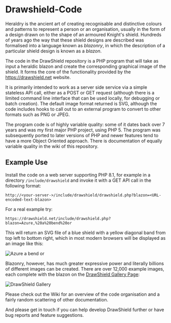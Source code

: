 # Drawshield-Code

Heraldry is the ancient art of creating recognisable and distinctive colours and patterns to represent a person or an organisation, usually in the form of a design drawn on to the shape of an armoured Knight's shield. Hundreds of years ago the way that these shield designs are described was formalised into a language known as _blazonry_, in which the description of a particular shield design is known as a _blazon_.

The code in the DrawShield repository is a PHP program that will take as input a heraldic blazon and create the corresponding graphical image of the shield. It forms the core of the functionality provided by the https://drawshield.net website.

It is primarily intended to work as a server side service via a simple stateless API call, either as a POST or GET request (although there is a limited command line interface that can be used locally, for debugging or batch creation). The default image format returned is SVG, although the code includes hooks to call out to an external program to convert to other formats such as PNG or JPEG.

The program code is of highly variable quality: some of it dates back over 7 years and was my first major PHP project, using PHP 5. The program was subsequently ported to later versions of PHP and newer features tend to have a more Object Oriented approach. There is documentation of equally variable quality in the wiki of this repository.

## Example Use

Install the code on a web server supporting PHP 8.1, for example in a directory ```/include/drawshield``` and invoke it with a GET API call in the following format:

```http://<your-server->/include/drawshield/drawshield.php?blazon=<URL-encoded-text-blazon>```

For a real example try:

```https://drawshield.net/include/drawshield.php?blazon=Azure,%20a%20bend%20or```

This will return an SVG file of a blue shield with a yellow diagonal band from top left to bottom right, which in most modern browsers will be displayed as an image like this:

![Azure a bend or](/examples/azure-a-bend-or.png)

Blazonry, however, has much greater expressive power and literally billions of different images can be created. There are over 12,000 example images, each complete with the blazon on the [DrawShield Gallery Page](https://drawshield.net/gallery/index.html):

![DrawShield Gallery](/examples/gallery.png)

Please check out the Wiki for an overview of the code organisation and a fairly random scattering of other documentation.

And please get in touch if you can help develop DrawShield further or have bug reports and feature suggestions.

